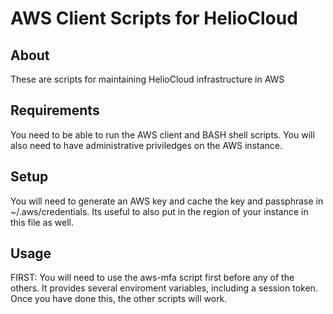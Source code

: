 # AWS Client Scripts for HelioCloud

## About

These are scripts for maintaining HelioCloud infrastructure in AWS 

## Requirements

You need to be able to run the AWS client and BASH shell scripts. You will also need to have administrative priviledges on the AWS instance.

## Setup

You will need to generate an AWS key and cache the key and passphrase in ~/.aws/credentials. Its useful to also put in the region of your instance in this file as well.

## Usage

FIRST: You will need to use the aws-mfa script first before any of the others. It provides several enviroment variables, including a session token. Once you have done this, the other scripts will work. 
